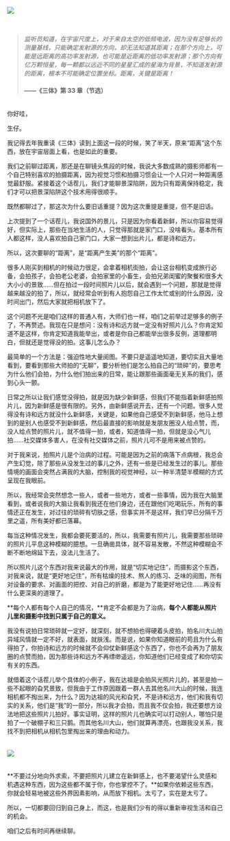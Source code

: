 [![](https://static001.geekbang.org/resource/image/99/57/9961a1ed1a182yy3dbf8d1dfea8fd157.jpg?wh=750x360)](http://time.geekbang.org/column/article/486978)

　

> *监听员知道，在宇宙尺度上，对于来自太空的低频电波，因为没有足够长的测量基线，只能确定发射源的方向，却无法知道其距离；在那个方向上，可能是远距离的高功率发射源，也可能是近距离的低功率发射源；那个方向有亿万颗恒星，每一颗都以远近不同的星星汇成的星海为背景，不知道发射源的距离，根本不可能确定位置坐标。距离，关键是距离！*  
> 　  
> **——《三体》第 33 章（节选）**

　  
你好哇，

生仔。

我记得去年我重读《三体》读到上面这一段的时候，笑了半天，原来“距离”这个东西，放在宇宙层面上看，也是如此的重要。

我们之前聊过距离，那还是在聊镜头焦段的时候，我说大多数成熟的摄影师都有一个自己特别喜欢的拍摄距离，因为视觉习惯和拍摄习惯会让一个人只对一种距离感觉最舒服。紧接着这个话茬儿，我们才能聊景深陷阱，因为只有距离保持稳定，我们才可以把景深陷阱这个技术用得很顺手。

既然都聊过了，那这次为什么要旧话重提？因为这次重提是重提，但不是旧话。

上次提到了一个话茬儿，我说国外的景儿，只是因为你看着新鲜，所以你容易觉得好，但实际上，那些在当地生活的人，只觉得那就是家门口，没啥看头。基本所有人都这样，没人喜欢拍自己家门口，大家一想到出片儿，都是诗和远方。

所以，这次要聊的“距离”，是“距离产生美”的那个“距离”。

很多人刚买到相机的时候动力很足，会拿着相机街拍，会让这台相机变成旅行必备，会拍孩子，会拍老公老婆，会拍家里的小畜生，会拍兄弟闺蜜的聚餐和很多大大小小的景致……但在拍过一段时间照片儿以后，就会遇到一个问题，那就是觉得越来越没的拍了，所以，就经常会听到有人抱怨自己工作太忙或别的什么原因，没时间出门，然后大家就把相机放下了。

这个问题不光是咱们这样的普通人有，大师们也一样，咱们之前举过足够多的例子了，不再赘述。我现在只是想问：没有诗和远方就一定没有好照片儿么？你肯定知道不是这样，你肯定知道我能举出，或者是你自己都能举出很多反例，道理都明白，但就还是觉得没的拍。这事儿怎么办？

最简单的一个方法是：强迫性地大量阅图。不要只是遥遥地知道，要切实且大量地看到，要看到那些大师拍的“无聊”，要分析他们是怎么拍自己的“琐碎”的，要思考为什么他们会拍，为什么他们拍出来的日常，能让跟那些画面毫无关系的我们，感到心头一颤。

日常之所以让我们感觉没得拍，就是因为缺少新鲜感，但我们不能指着新鲜感拍照片儿，因为新鲜感是很有限的。另外，由新鲜感说开去，还有一个问题。很多人觉得没有诗和远方就没什么新鲜感，关键是，如果他自己感受不到新鲜感，他马上想到的是别人也感受不到新鲜感，然后最直接的影响就是发朋友圈没人给点赞，而，没人给点赞的照片儿，就不值得一拍，或者，知道值得一拍，但就是没心气儿拍……社交媒体多害人，在没有社交媒体之前，照片儿可不是用来被点赞的。

对于我来说，拍照片儿是个治病的过程。可能是因为之前的病落下点病根，我总会产生幻觉，除了那些从没发生过的事儿之外，还有一些是已经发生过的事儿。那些情境的画面会突然占满我的大脑，控制我的视觉神经，以一种半清楚半模糊的方式呈现在我眼前。

所以，我经常会突然想念一些人，或者一些地方，或者一些事情，因为我在大脑里看到，或者说我的大脑让我看到我还在他们身边，还在跟他们吃喝玩乐，所有的事情还正在发生，对过往的琐碎有切肤之感，但事实并不是这样，我们早已分隔千万里之遥，所有美好都已落幕。

每当这种情况发生，我都会要死要活的，所以，我需要有照片儿，我需要那些琐碎的照片儿平息这种模糊的臆想。一旦确凿具体，就不容易发散，不然这种模糊会不断不断地绵延下去，没法儿生活了。

所以照片儿这个东西对我来说最大的作用，就是“切实地记住”，而摄影这个东西，对我来说，就是“更好地记住”，所有枯燥的技术、熬人的练习、乏味的阅图，所有对设备的要求、对画面的把控、对自己的折磨，都是为了能更好地记住……再没有什么更深奥的道理了。

**每个人都有每个人自己的情况，**肯定不会都是为了治病，**每个人都能从照片儿里和摄影中找到只属于自己的意义。**

我没有说拍日常琐碎就一定好，就深刻，就不想拍也得硬着头皮拍，拍名川大山拍异域风情就一定不好，就表面，就肤浅。而是说，如果你知道眼前的苟且为什么有得拍了，你拍诗和远方的时候就不会仰仗新鲜感这个东西了，你也不会再为了朋友圈的点赞而拍，因为那些诗和远方不再缥缈遥远，你知道他们已经变成了和你切实有关的东西。

就借着这个话茬儿举个具体的小例子，我在达祖是会拍风光照片儿的，甚至是拍一些不起眼的旮旯景致，但我由于工作原因跟着一群人去其他名川大山的时候，我连相机都不掏出来，为什么？因为达祖的风光和旮旯，不是诗和远方，他们和我有切实的关系，他们是“我”的一部分，所以我才会拍，而且我不仅会拍，我还要想方设法地把这些照片儿拍好。事实证明，这样的照片儿也确实可以打动别人，哪怕只是拍了一个破棚子和三只鹅。而其他名川大山，他们就算再漂亮，也跟我没关系，我找不到把相机从相机包里掏出来的理由和动力。  
　

![](https://static001.geekbang.org/resource/image/d2/41/d2ed0c03421aef53b0e68eb3d36ee941.jpeg?wh=4032x2688)

　  
**不要过分地向外求索，不要把照片儿建立在新鲜感上，也不要渴望什么灵感和机遇这种东西，因为这些都不属于你，你也掌控不了。**如果你依赖这些东西，你就会轻易地被这些外界因素影响，从而放下相机。太亏了，实在是太亏了。

所以，一切都要回归到自己身上，而这，也是我们少有的得以重新审视生活和自己的机会。

咱们之后有时间再继续聊。
